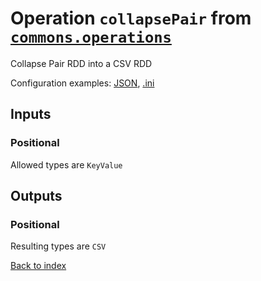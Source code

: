 
# Operation `collapsePair` from [`commons.operations`](../package/commons.operations.md)

Collapse Pair RDD into a CSV RDD

Configuration examples: [JSON](../operation/collapsePair/example.json), [.ini](../operation/collapsePair/example.ini)

## Inputs

### Positional

Allowed types are `KeyValue`



## Outputs

### Positional

Resulting types are `CSV`



[Back to index](../index.md)

